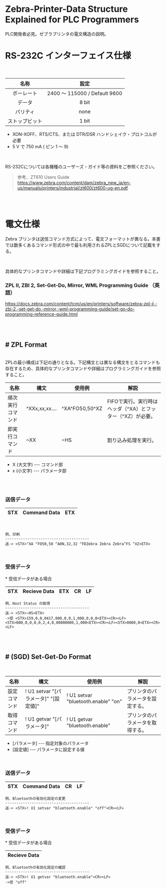 # Zebra-Printer-Data Structure Explained for PLC Programmers
 PLC開発者必見。ゼブラプリンタの電文構造の説明。


# RS-232C インターフェイス仕様
　
<br>


| 名称 | 設定 |
|:-:|:-:|
| ボーレート     | 2400 ～ 115000 / Default 9600 
| データ          | 8 bit
| パリティ        | none
| ストップビット      | 1 bit
- XON-XOFF、RTS/CTS、または DTR/DSR ハンドシェイク・プロトコルが必要
- 5 V で 750 mA ( ピン 1 ～ 9)

<br>

RS-232Cについては各機種のユーザーズ・ガイド等の資料をご参照ください。

> 参考、ZT610 Users Guide  
https://www.zebra.com/content/dam/zebra_new_ia/en-us/manuals/printers/industrial/zt600/zt600-ug-en.pdf


<br>
<br>



# 電文仕様

Zebra プリンタは送信コマンド方式によって、電文フォーマットが異なる。本書では数多くあるコマンド形式の中で最も利用されるZPLとSGDについて記載をする。

<br>

具体的なプリンタコマンドや詳細は下記プログラミングガイドを参照すること。

### ZPL II, ZBI 2, Set-Get-Do, Mirror, WML Programming Guide （英語）
https://docs.zebra.com/content/tcm/us/en/printers/software/zebra-zpl-ii,-zbi-2,-set-get-do,-mirror,-wml-programming-guide/set-go-do-programming-reference-guide.html

<br>
<br>

## # ZPL Format

<br>
ZPLの最小構成は下記の通りとなる。下記構文とは異なる構文をとるコマンドも存在するため、具体的なプリンタコマンドや詳細はプログラミングガイドを参照すること。

<br>

| 名称 | 構文 | 使用例 | 解説 |
|-|-|-|-|
| 順次実行コマンド  | ^XXx,xx,xx.... | ^XA^FO50,50^XZ   | FIFOで実行。実行時はヘッダ（^XA）とフッター（^XZ）が必要。
| 即実行コマンド    | ~XX            | ~HS          | 割り込み処理を実行。

- X (大文字) --- コマンド部　　
- x (小文字) --- パラメータ部

<br>
<br>


### 送信データ
| STX | Command Data | ETX |
|-|-|-|

<br>

    例、印刷
    --------------------------------------
    送-> <STX>^XA ^FO50,50 ^A0N,32,32 ^FDZebra Zebra Zebra^FS ^XZ<ETX>


<br>

### 受信データ
\* 受信データがある場合

| STX | Recieve Data | ETX | CR | LF |
|-|-|-|-|-|

    例、Host Status の取得
    --------------------------------------
    送-> <STX>~HS<ETX>
    ->受 <STX>159,0,0,0417,000,0,0,1,000,0,0,0<ETX><CR><LF><STX>000,0,0,0,0,2,4,0,00000000,1,000<ETX><CR><LF><STX>0000,0<ETX><CR><LF>


<br><br>

## # (SGD) Set-Get-Do Format

<br>

| 名称 | 構文 | 使用例 | 解説 |
|-|-|-|-|
| 設定コマンド  | ! U1 setvar "[パラメータ]" "[設定値]" | ! U1 setvar "bluetooth.enable" "on"   | プリンタのパラメータを設定する。
| 取得コマンド  | ! U1 getvar "[パラメータ]"  | ! U1 getvar "bluetooth.enable"   | プリンタのパラメータを取得する。

- [パラメータ] --- 指定対象のパラメータ
- [設定値] --- パラメータに設定する値

<br>

### 送信データ
| STX | Command Data | CR | LF 
|-|-|-|-|

    例、Bluetoothの有効化設定の変更
    --------------------------------------
    送-> <STX>! U1 setvar "bluetooth.enable" "off"<CR><LF>

<br>

### 受信データ
\* 受信データがある場合

| Recieve Data | 
|-|

    例、Bluetoothの有効化設定の確認
    --------------------------------------
    送-> <STX>! U1 getvar "bluetooth.enable"<CR><LF>
    ->受 "off"


<br>

